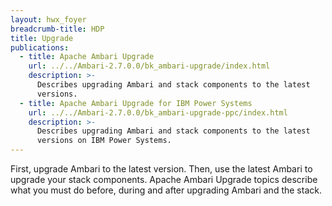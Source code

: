 ```yaml
---
layout: hwx_foyer
breadcrumb-title: HDP
title: Upgrade
publications:
  - title: Apache Ambari Upgrade
    url: ../../Ambari-2.7.0.0/bk_ambari-upgrade/index.html
    description: >-
      Describes upgrading Ambari and stack components to the latest
      versions.
  - title: Apache Ambari Upgrade for IBM Power Systems
    url: ../../Ambari-2.7.0.0/bk_ambari-upgrade-ppc/index.html
    description: >-
      Describes upgrading Ambari and stack components to the latest
      versions on IBM Power Systems.
---
```


First, upgrade Ambari to the latest version. Then, use the latest Ambari
to upgrade your stack components. Apache Ambari Upgrade topics describe
what you must do before, during and after upgrading Ambari and the
stack.
